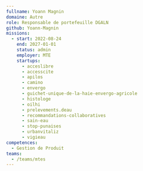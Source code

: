 ```yaml
---
fullname: Yoann Magnin
domaine: Autre
role: Responsable de portefeuille DGALN
github: Yoann-Magnin
missions:
  - start: 2022-08-24
    end: 2027-01-01
    status: admin
    employer: MTE
    startups:
      - acceslibre
      - accesscite
      - apilos
      - camino
      - envergo
      - guichet-unique-de-la-haie-envergo-agricole
      - histologe
      - oilhi
      - prelevements.deau
      - recommandations-collaboratives
      - sain-eau
      - stop-punaises
      - urbanvitaliz
      - vigieau
competences:
  - Gestion de Produit
teams:
  - /teams/mtes
---
```

